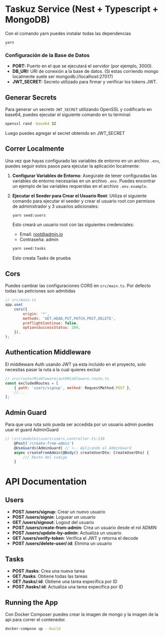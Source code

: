 # Taskuz Service (Nest + Typescript + MongoDB)

Con el comando yarn puedes instalar todas las dependencias

```bash
yarn
```

### Configuración de la Base de Datos

-   **PORT:** Puerto en el que se ejecutará el servidor (por ejemplo, 3000).
-   **DB_URI:** URI de conexión a la base de datos. (Si estas corriendo mongo localmente suele ser mongodb://localhost:27017)
-   **JWT_SECRET:** Secreto utilizado para firmar y verificar los tokens JWT.

## Generar Secrets

Para generar un secreto `JWT_SECRET` utilizando OpenSSL y codificarlo en base64, puedes ejecutar el siguiente comando en tu terminal:

```bash
openssl rand -base64 32
```

Luego puedes agregar el secret obtenido en JWT_SECRET

## Correr Localmente

Una vez que hayas configurado las variables de entorno en un archivo `.env`, puedes seguir estos pasos para ejecutar la aplicación localmente:

1. **Configurar Variables de Entorno**: Asegúrate de tener configuradas las variables de entorno necesarias en un archivo `.env`. Puedes encontrar un ejemplo de las variables requeridas en el archivo `.env.example`.

2. **Ejecutar el Seeder para Crear el Usuario Root**: Utiliza el siguiente comando para ejecutar el seeder y crear el usuario root con permisos de administrador y 3 usuarios adicionales:

    ```bash
    yarn seed:users
    ```

    Esto creará un usuario root con las siguientes credenciales:

    - Email: root@admin.io
    - Contraseña: admin

    ```bash
    yarn seed:tasks
    ```

    Esto creata Tasks de prueba

## Cors

Puedes cambiar las configuraciones CORS en `src/main.ts`. Por defecto todas las peticiones son admitidas

```js
// src/main.ts
app.use(
    cors({
        origin: '*',
        methods: 'GET,HEAD,PUT,PATCH,POST,DELETE',
        preflightContinue: false,
        optionsSuccessStatus: 204,
    }),
);
```

## Authentication Middleware

El middleware Auth usando JWT ya esta incluido en el proyecto, solo necesitas pasar la ruta a la cual quieres excluir

```js
// src/routerMiddleware/authMiddleware.route.ts
const excludedRoutes = [
    { path: 'users/signup', method: RequestMethod.POST },
    //...
];
```

## Admin Guard

Para que una ruta solo pueda ser accedida por un usuario admin puedes usar el guard AdminGuard

```js
// \src\modules\users\users,controller.ts:138
    @Post('/create-from-admin')
    @UseGuards(AdminGuard) // <-- Aplicando el AdminGuard
    async createFromAdmin(@Body() createUserDto: CreateUserDto) {
        /// Resto del codigo
    }
```

# API Documentation

## Users

-   **POST /users/signup**: Crear un nuevo usuario
-   **POST /users/signin**: Loguear un usuario
-   **GET /users/signout**: Logout del usuario
-   **POST /users/create-from-admin**: Crea un usuario desde el rol ADMIN
-   **POST /users/update-by-admin**: Actualiza un usuario
-   **GET /users/verify-token**: Verifica el JWT y retorna el decode
-   **POST /users/delete-user/:id**: Elimina un usuario

## Tasks

-   **POST /tasks**: Crea una nueva tarea
-   **GET /tasks**: Obtiene todas las tareas
-   **GET /tasks/:id**: Obtiene una tarea específica por ID
-   **POST /tasks/:id**: Actualiza una tarea específica por ID

## Running the App

Con Docker Composer puedes crear la imagen de mongo y la imagen de la api para correr el contenedor.

```bash
docker-compose up --build
```
